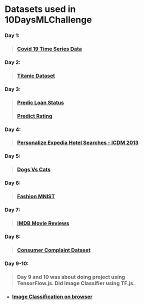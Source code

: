 # Datasets used in 10DaysMLChallenge 

### Day 1:
> ### <a href="https://data.humdata.org/hxlproxy/api/data-preview.csv?url=https%3A%2F%2Fraw.githubusercontent.com%2FCSSEGISandData%2FCOVID-19%2Fmaster%2Fcsse_covid_19_data%2Fcsse_covid_19_time_series%2Ftime_series_19-covid-Confirmed.csv&filename=time_series_2019-ncov-Confirmed.csv">  Covid 19 Time Series Data  </a>

### Day 2:

> ### <a href="https://www.kaggle.com/c/titanic/data"> Titanic Dataset</a>

### Day 3:

> ### <a href="http://iali.in/datasets/loan_status_train.csv"> Predic Loan Status</a> <br>
> ### <a href="http://iali.in/datasets/cereal.csv">Predict Rating</a>

### Day 4:

> ### <a href="https://www.kaggle.com/c/expedia-personalized-sort/data">Personalize Expedia Hotel Searches - ICDM 2013</a>

### Day 5:
> ### <a href="https://storage.googleapis.com/mledu-datasets/cats_and_dogs_filtered.zip">Dogs Vs Cats</a>

### Day 6:
> ### <a href="https://www.kaggle.com/zalando-research/fashionmnist">Fashion MNIST</a>


### Day 7:
> ### <a href="https://www.kaggle.com/lakshmi25npathi/sentiment-analysis-of-imdb-movie-reviews"> IMDB Movie Reviews</a>


### Day 8:
> ### <a href="https://www.kaggle.com/dushyantv/consumer_complaints">Consumer Complaint Dataset</a>

### Day 9-10:
> ### Day 9 and 10 was about doing project using TensorFlow.js. Did Image Classifier using TF.js.
   - ### <a href="https://imageclassification-beabc.web.app/"> Image Classification on browser </a>
